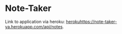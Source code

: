 # Note-Taker

Link to application via heroku: [heroku](https://note-taker-ya.herokuapp.com/api/notes)https://note-taker-ya.herokuapp.com/api/notes.